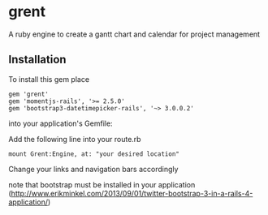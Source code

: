 grent
=====

A ruby engine to create a gantt chart and calendar for project management

Installation
-------------

To install this gem place

```
gem 'grent'
gem 'momentjs-rails', '>= 2.5.0'
gem 'bootstrap3-datetimepicker-rails', '~> 3.0.0.2'
```

into your application's Gemfile:

Add the following line into your route.rb

```
mount Grent:Engine, at: "your desired location"
```

Change your links and navigation bars accordingly


note that bootstrap must be installed in your application 
(http://www.erikminkel.com/2013/09/01/twitter-bootstrap-3-in-a-rails-4-application/)